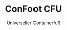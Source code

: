 ---
title: "ConFoot CFU"
subtitle: "Universeller Containerfuß"
mainImage: "/images/products/confoot-cfu-main.jpg"
gallery:
  - "/images/products/confoot-cfu-1.jpg"
  - "/images/products/confoot-cfu-2.jpg"
  - "/images/products/confoot-cfu-3.jpg"
shortDescription: "ConFoot CFU ist ein universeller Containerfuß, der für einen vielseitigen Containerumschlag in verschiedenen Umgebungen konzipiert wurde."
technicalDescription: "Der ConFoot CFU besteht aus hochwertigem Stahl und verfügt über unseren patentierten Verriegelungsmechanismus zur sicheren Befestigung an den Container-Eckbolzen."
videoID: "HDhFIRA-oZU"
specifications:
  - name: "Gewicht"
    value: "24 kg"
  - name: "Tragfähigkeit"
    value: "34 Tonnen"
  - name: "Maße"
    value: "45 × 30 × 25 cm"
  - name: "Material"
    value: "Hochwertiger Stahl"
price: "6.350 EUR excl. VAT"
priceVAT: "7.684 EUR VAT included"
pricingNotes: "Mengenrabatte verfügbar. Kontaktieren Sie uns für individuelle Angebote."
buyLink: "/contact"
howToUse: |
  1. Positionieren Sie den CFU unter der Container-Ecke
  2. Betätigen Sie den Verriegelungsmechanismus
  3. Überprüfen Sie die sichere Befestigung
  4. Wiederholen Sie den Vorgang für alle erforderlichen Ecken
benefits:
  - title: "Universelle Kompatibilität"
    description: "Funktioniert mit allen Standard-Containern, unabhängig vom Hersteller"
  - title: "Schneller Einsatz"
    description: "Kann von einem einzelnen Bediener in weniger als 5 Minuten pro Einheit angebracht werden"
  - title: "Raumeffizienz"
    description: "Das kompakte Design ermöglicht eine platzsparende Lagerung, wenn es nicht in Gebrauch ist"
  - title: "Kosteneffektiv"
    description: "Reduziert den Bedarf an spezialisiertem Hebezeug und senkt die Betriebskosten"
  - title: "Vielseitige Anwendungen"
    description: "Geeignet für verschiedene Branchen, darunter Logistik, Fertigung und Bauwesen"
  - title: "Verbesserter Arbeitsablauf"
    description: "Optimiert Containerumschlagsprozesse und steigert die Betriebseffizienz"
articleContent: |
  ## Was ist ConFoot CFU?

  ConFoot CFU ist eine universelle Containerfuß-Lösung, die darauf ausgelegt ist, maximale Vielseitigkeit und Kompatibilität über verschiedene Containertypen hinweg zu bieten. Dieses innovative System ermöglicht einen zuverlässigen und effizienten Containerumschlag, ohne dass schwere Maschinen oder spezielles Equipment erforderlich sind. Das CFU-Modell zeichnet sich durch seine Fähigkeit aus, mit nahezu jedem Standard-Container zu arbeiten, was es zur idealen Wahl für Unternehmen macht, die verschiedenste Containertypen handhaben.

  ## Wie es funktioniert

  Der ConFoot CFU wird direkt an den Container-Eckbolzen befestigt und bietet eine stabile Basis für das Be- und Entladen sowie die Zwischenlagerung. Sein universelles Design gewährleistet die Kompatibilität mit nahezu allen Standard-Containern, was es zur idealen Lösung für Unternehmen macht, die unterschiedliche Containertypen handhaben. Der einfache Befestigungsmechanismus ermöglicht einen schnellen Einsatz und die problemlose Entfernung, wodurch die für Containerumschlagsoperationen benötigte Zeit und Ressourcen erheblich reduziert werden.

  ## Wie ConFoot CFU funktioniert

  ### Kernmechanismus

  Der ConFoot CFU verwendet ein innovatives universelles Befestigungssystem, das eine sichere Verbindung zu den Container-Eckbolzen, unabhängig vom Hersteller, gewährleistet. Diese Vielseitigkeit wird durch einen speziell entwickelten Klemmmechanismus erreicht, der sich an unterschiedliche Eckbolzen-Konfigurationen anpasst. Hergestellt aus hochwertigem Stahl, bietet jede Einheit außergewöhnliche Langlebigkeit, während sie zugleich von einem einzelnen Bediener problemlos gehandhabt und installiert werden kann.

  Der Befestigungsprozess ist unkompliziert und erfordert nur minimalen Schulungsaufwand. Die Bediener können den CFU unter der Container-Ecke positionieren, den Verriegelungsmechanismus betätigen und die sichere Befestigung überprüfen, bevor sie fortfahren. Diese Einfachheit ermöglicht einen schnellen Einsatz in verschiedensten betrieblichen Umgebungen, von stark frequentierten Häfen bis hin zu abgelegenen Baustellen.

  ### Vorteile des Mechanismus

  1. **Universelle Anwendung**: Das adaptive Design des CFU funktioniert mit Containern aller führenden Hersteller und eliminiert Kompatibilitätsprobleme.
  2. **Betriebliche Einfachheit**: Das intuitive Befestigungssystem kann schnell erlernt werden, was den Schulungsaufwand und Bedienungsfehler reduziert.
  3. **Zeiteffizienz**: Containerumschlagsvorgänge können in einem Bruchteil der Zeit abgeschlossen werden im Vergleich zu herkömmlichen Methoden, die schwere Maschinen erfordern.
  4. **Ressourcenoptimierung**: Durch die Verringerung der Abhängigkeit von spezialisiertem Equipment ermöglicht der CFU eine effizientere Ressourcennutzung.

  Der Mechanismus des CFU stellt einen bedeutenden Fortschritt in der Containerumschlagstechnologie dar und bietet eine Lösung, die Vielseitigkeit, Einfachheit und Effizienz in einem einzigen Produkt vereint.

  ## Anwendungsbereiche des ConFoot CFU

  ### Vielfältige Logistikoperationen
  Der ConFoot CFU überzeugt in vielfältigen Logistikoperationen, in denen regelmäßig unterschiedliche Containertypen gehandhabt werden. Seine universelle Kompatibilität erweist sich als besonders wertvoll in multimodalen Transportknotenpunkten, in denen Container verschiedener Hersteller und Reedereien zusammenlaufen. Die Fähigkeit des Systems, mit unterschiedlichen Containertypen zu arbeiten, beseitigt den Bedarf an mehreren spezialisierten Handhabungslösungen, was die Abläufe optimiert und die Gerätekosten reduziert.

  ### Kleinere Verteilzentren
  Für kleinere Verteilzentren, die sich den Aufwand fest installierter Containerumschlaggeräte nicht leisten können, bietet der ConFoot CFU eine ideale Lösung. Aufgrund seiner portablen Natur und Benutzerfreundlichkeit ermöglicht es diesen Einrichtungen, Containerlieferungen effizient zu verwalten, ohne in teure Infrastruktur investieren zu müssen. Diese Zugänglichkeit eröffnet neue Möglichkeiten für Unternehmen, die ihre Verteilkapazitäten ohne erhebliche Kapitalausgaben erweitern möchten.

  ### Fertigungsbetriebe
  Fertigungsbetriebe profitieren von der Fähigkeit des CFU, flexible Produktionslayouts zu ermöglichen. Durch die präzise Positionierung von Containern unterstützt das System ein just-in-time Inventarmanagement sowie effiziente Produktionsabläufe. Die Möglichkeit, Container schnell umzuplatzieren, fördert zudem agile Fertigungsprozesse, die häufige Umgestaltungen von Arbeitsbereichen und Ressourceneinsatz erfordern.

  Die Anpassungsfähigkeit des ConFoot CFU macht ihn zu einem unverzichtbaren Werkzeug für moderne Logistik- und Fertigungsprozesse und bietet die nötige Flexibilität, um auf sich ändernde Marktanforderungen und betriebliche Herausforderungen zu reagieren.

  ### Vorteile und Einschränkungen

  #### Vorteile

  Der ConFoot CFU bietet bedeutende Vorteile im Containerumschlag. Seine universelle Kompatibilität beseitigt den Bedarf an mehreren spezialisierten Handhabungssystemen, reduziert Gerätekosten und vereinfacht die Lagerverwaltung. Dank seiner Portabilität kann das System an verschiedensten Standorten eingesetzt werden, wodurch eine betriebliche Flexibilität erreicht wird, die fest installierte Geräte nicht bieten können. Zudem reduziert die einfache Handhabung des CFU den Schulungsaufwand und ermöglicht eine schnelle Implementierung in neuen Umgebungen. Die robuste Konstruktion gewährleistet langfristige Zuverlässigkeit, während das kompakte Design den Lagerplatzbedarf im Ruhezustand minimiert.

  #### Einschränkungen

  Trotz seiner Vielseitigkeit weist der ConFoot CFU einige Einschränkungen auf, die berücksichtigt werden sollten. Die manuelle Bedienung des Systems ist möglicherweise nicht für hochvolumige Operationen geeignet, bei denen automatisierte Lösungen effizienter sein könnten. Obwohl der CFU den Bedarf an schwerem Gerät deutlich reduziert, eliminiert er diesen in bestimmten Containerumschlagsszenarien nicht vollständig. Darüber hinaus können extrem unebene Flächen die stabile Anwendung erschweren und in einigen Fällen zusätzliche Standortvorbereitungen erfordern. Diese Faktoren sollten bei der Bewertung des CFU für spezifische betriebliche Umgebungen berücksichtigt werden.

  ## Zukünftige Entwicklungen

  ### Geplante Verbesserungen
  Der ConFoot CFU wird kontinuierlich weiterentwickelt, wobei mehrere Verbesserungen in Aussicht stehen. Die Entwicklungsbemühungen konzentrieren sich darauf, das Gewicht jeder Einheit weiter zu reduzieren, ohne die Tragfähigkeit zu beeinträchtigen beziehungsweise sie zu verbessern. Materialwissenschaftliche Innovationen werden geprüft, um fortschrittliche Verbundwerkstoffe zu integrieren, die über ein überlegenes Verhältnis von Festigkeit zu Gewicht verfügen. Darüber hinaus werden ergonomische Optimierungen entwickelt, um den Befestigungsprozess weiter zu vereinfachen und die Ermüdung des Bedieners bei längerem Einsatz zu verringern.

  ### Integrationsmöglichkeiten
  Künftige Versionen des ConFoot CFU werden über erweiterte Integrationsmöglichkeiten mit Lagerverwaltungssystemen und Logistik-Tracking-Plattformen verfügen. Digitale Sensoren werden entwickelt, um die Lastverteilung und Stabilität in Echtzeit zu überwachen und so wertvolle Daten zur Optimierung von Sicherheit und Effizienz zu liefern. Diese intelligenten Funktionen ermöglichen es dem CFU, Teil eines vernetzten Logistik-Ökosystems zu werden und datenbasierte Entscheidungsfindungen sowie prädiktive Wartungspläne zu unterstützen.

  Diese fortlaufenden Entwicklungen stellen sicher, dass der ConFoot CFU weiterhin den sich wandelnden Anforderungen der Logistik- und Fertigungsbranche gerecht wird und seine Position als führende Lösung im Bereich des vielseitigen Containerumschlags beibehält.
---